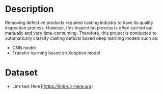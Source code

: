 # Description
Removing defective products required casting industry to have its quality inspection process. However, this inspection process is often carried out manually and very time-consuming. Therefore, this project is conducted to automatically classify casting defects based deep learning models such as:
- CNN model
- Transfer learning based on Xception model

# Dataset
- Link text Here](https://link-url-here.org)
